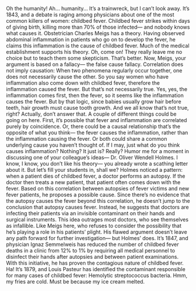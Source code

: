 Oh the humanity! Ah... humanity... It’s a trainwreck, but I can’t look away. It’s 1843, and a debate is raging  among physicians about one of the most common  killers of women: childbed fever. Childbed fever strikes  within days of giving birth, killing more than 70% of those infected— and nobody knows what causes it. Obstetrician Charles Meigs has a theory. Having observed abdominal inflammation in patients who go on  to develop the fever, he claims this inflammation  is the cause of childbed fever. Much of the medical establishment supports his theory. Oh, come on! They really leave me no choice  but to teach them some skepticism. That’s better. Now, Meigs, your argument is based  on a fallacy— the false cause fallacy. Correlation does not imply causation: When two phenomena regularly occur together, one does not necessarily  cause the other. So you say women who have inflammation also come down with childbed fever, therefore the inflammation  caused the fever. But that’s not necessarily true. Yes, yes, the inflammation comes first, then the fever, so it seems like the inflammation  causes the fever. But by that logic, since babies  usually grow hair before teeth, hair growth must cause tooth growth. And we all know that’s not true, right? Actually, don’t answer that. A couple of different things  could be going on here. First, it’s possible that fever  and inflammation are correlated purely by coincidence. Or, there could be a causal relationship that’s the opposite of what you think— the fever causes the inflammation, rather than the inflammation  causing the fever. Or both could share a common  underlying cause you haven’t thought of. If I may, just what do you think  causes inflammation? Nothing? It just is? Really? Humor me for a moment in discussing one of your colleague’s ideas— Dr. Oliver Wendell Holmes. I know, I know,  you don’t like his theory— you already wrote  a scathing letter about it. But let’s fill your students in, shall we? Holmes noticed a pattern:  when a patient dies of childbed fever, a doctor performs an autopsy. If the doctor then treats a new patient, that patient often comes  down with the fever. Based on this correlation between autopsies of fever victims and new fever patients, he proposes a possible cause. Since there’s no evidence that the autopsy causes the fever beyond this correlation, he doesn’t jump to the conclusion  that autopsy causes fever. Instead, he suggests that doctors  are infecting their patients via an invisible contaminant  on their hands and surgical instruments. This idea outrages most doctors,  who see themselves as infallible. Like Meigs here, who refuses  to consider the possibility that he’s playing a role  in his patients’ plight. His flawed argument doesn’t leave any  path forward for further investigation— but Holmes’ does. It’s 1847, and physician Ignaz Semmelweis has reduced the number  of childbed fever deaths in a clinic from 12% to 1%  by requiring all medical personnel to disinfect their hands after autopsies and between patient examinations. With this initiative, he has proven the contagious nature of childbed fever. Ha! It’s 1879, and Louis Pasteur  has identified the contaminant responsible  for many cases of childbed fever: Hemolytic streptococcus bacteria. Hmm, my fries are cold. Must be because my ice cream melted. 